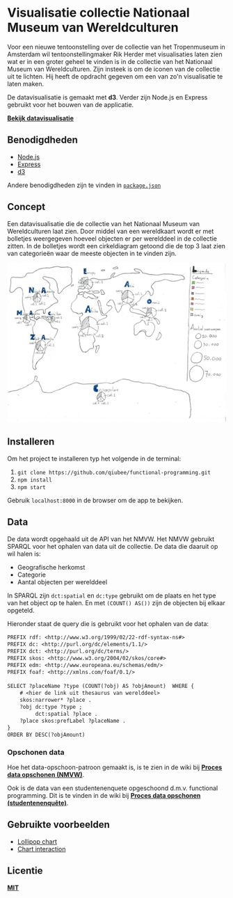 # Visualisatie collectie Nationaal Museum van Wereldculturen

Voor een nieuwe tentoonstelling over de collectie van het Tropenmuseum in Amsterdam wil tentoonstellingmaker Rik Herder met visualisaties laten zien wat er in een groter geheel te vinden is in de collectie van het Nationaal Museum van Wereldculturen. Zijn insteek is om de iconen van de collectie uit te lichten. Hij heeft de opdracht gegeven om een van zo'n visualisatie te laten maken.

De datavisualisatie is gemaakt met **d3**. Verder zijn Node.js en Express gebruikt voor het bouwen van de applicatie.

**[Bekijk datavisualisatie](https://qiubee.github.io/functional-programming/)**

## Benodigdheden

* [Node.js](https://nodejs.org/en/)
* [Express](https://expressjs.com/)
* [d3](https://d3js.org/)

Andere benodigdheden zijn te vinden in [`package.json`](https://github.com/qiubee/functional-programming/blob/master/package.json)

## Concept

Een datavisualisatie die de collectie van het Nationaal Museum van Wereldculturen laat zien. Door middel van een wereldkaart wordt er met bolletjes weergegeven hoeveel objecten er per werelddeel in de collectie zitten. In de bolletjes wordt een cirkeldiagram getoond die de top 3 laat zien van categorieën waar de meeste objecten in te vinden zijn.

![World map with pie charts showing top 3 of categories with the most objects found in the collection of the National Museum of Worldcultures](https://github.com/qiubee/functional-programming/blob/master/images/Concept-small.jpg)

## Installeren

Om het project te installeren typ het volgende in de terminal:

1. `git clone https://github.com/qiubee/functional-programming.git`
2. `npm install`
3. `npm start`

Gebruik `localhost:8000` in de browser om de app te bekijken.

## Data

De data wordt opgehaald uit de API van het NMVW. Het NMVW gebruikt SPARQL voor het ophalen van data uit de collectie. De data die daaruit op wil halen is:

* Geografische herkomst
* Categorie
* Aantal objecten per werelddeel

In SPARQL zijn `dct:spatial` en `dc:type` gebruikt om de plaats en het type van het object op te halen. En met `(COUNT() AS())` zijn de objecten bij elkaar opgeteld.

Hieronder staat de query die is gebruikt voor het ophalen van de data:

```SPARQL
PREFIX rdf: <http://www.w3.org/1999/02/22-rdf-syntax-ns#>
PREFIX dc: <http://purl.org/dc/elements/1.1/>
PREFIX dct: <http://purl.org/dc/terms/>
PREFIX skos: <http://www.w3.org/2004/02/skos/core#>
PREFIX edm: <http://www.europeana.eu/schemas/edm/>
PREFIX foaf: <http://xmlns.com/foaf/0.1/>

SELECT ?placeName ?type (COUNT(?obj) AS ?objAmount)  WHERE {
    # <hier de link uit thesaurus van werelddeel>
    skos:narrower* ?place .
    ?obj dc:type ?type ;
         dct:spatial ?place .
    ?place skos:prefLabel ?placeName .
}
ORDER BY DESC(?objAmount)
```

### Opschonen data

Hoe het data-opschoon-patroon gemaakt is, is te zien in de wiki bij **[Proces data opschonen (NMVW)](https://github.com/qiubee/functional-programming/wiki/Proces-data-opschonen-(collectie-NMWV))**.

Ook is de data van een studentenenquete opgeschoond d.m.v. functional programming. Dit is te vinden in de wiki bij **[Proces data opschonen (studentenenquête)](https://github.com/qiubee/functional-programming/wiki/Proces-data-opschonen-(studentenenqu%C3%AAte))**.

## Gebruikte voorbeelden

* [Lollipop chart](https://www.d3-graph-gallery.com/graph/lollipop_horizontal.html)
* [Chart interaction](https://vizhub.com/Razpudding/c635efa650a3433f830c7fb656d9c138?edit=files&file=index.js)

## Licentie

**[MIT](https://github.com/qiubee/functional-programming/blob/master/LICENSE)**
